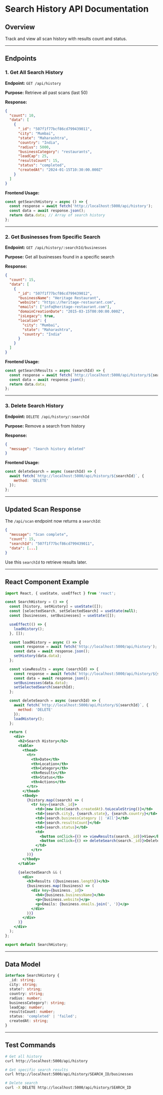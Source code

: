 # Search History API Documentation

## Overview
Track and view all scan history with results count and status.

---

## Endpoints

### 1. Get All Search History
**Endpoint:** `GET /api/history`

**Purpose:** Retrieve all past scans (last 50)

**Response:**
```json
{
  "count": 10,
  "data": [
    {
      "_id": "507f1f77bcf86cd799439011",
      "city": "Mumbai",
      "state": "Maharashtra",
      "country": "India",
      "radius": 5000,
      "businessCategory": "restaurants",
      "leadCap": 25,
      "resultsCount": 15,
      "status": "completed",
      "createdAt": "2024-01-15T10:30:00.000Z"
    }
  ]
}
```

**Frontend Usage:**
```javascript
const getSearchHistory = async () => {
  const response = await fetch('http://localhost:5000/api/history');
  const data = await response.json();
  return data.data; // Array of search history
};
```

---

### 2. Get Businesses from Specific Search
**Endpoint:** `GET /api/history/:searchId/businesses`

**Purpose:** Get all businesses found in a specific search

**Response:**
```json
{
  "count": 15,
  "data": [
    {
      "_id": "507f1f77bcf86cd799439012",
      "businessName": "Heritage Restaurant",
      "website": "https://heritage-restaurant.com",
      "emails": ["info@heritage-restaurant.com"],
      "domainCreationDate": "2015-03-15T00:00:00.000Z",
      "isLegacy": true,
      "location": {
        "city": "Mumbai",
        "state": "Maharashtra",
        "country": "India"
      }
    }
  ]
}
```

**Frontend Usage:**
```javascript
const getSearchResults = async (searchId) => {
  const response = await fetch(`http://localhost:5000/api/history/${searchId}/businesses`);
  const data = await response.json();
  return data.data;
};
```

---

### 3. Delete Search History
**Endpoint:** `DELETE /api/history/:searchId`

**Purpose:** Remove a search from history

**Response:**
```json
{
  "message": "Search history deleted"
}
```

**Frontend Usage:**
```javascript
const deleteSearch = async (searchId) => {
  await fetch(`http://localhost:5000/api/history/${searchId}`, {
    method: 'DELETE'
  });
};
```

---

## Updated Scan Response

The `/api/scan` endpoint now returns a `searchId`:

```json
{
  "message": "Scan complete",
  "count": 15,
  "searchId": "507f1f77bcf86cd799439011",
  "data": [...]
}
```

Use this `searchId` to retrieve results later.

---

## React Component Example

```jsx
import React, { useState, useEffect } from 'react';

const SearchHistory = () => {
  const [history, setHistory] = useState([]);
  const [selectedSearch, setSelectedSearch] = useState(null);
  const [businesses, setBusinesses] = useState([]);

  useEffect(() => {
    loadHistory();
  }, []);

  const loadHistory = async () => {
    const response = await fetch('http://localhost:5000/api/history');
    const data = await response.json();
    setHistory(data.data);
  };

  const viewResults = async (searchId) => {
    const response = await fetch(`http://localhost:5000/api/history/${searchId}/businesses`);
    const data = await response.json();
    setBusinesses(data.data);
    setSelectedSearch(searchId);
  };

  const deleteSearch = async (searchId) => {
    await fetch(`http://localhost:5000/api/history/${searchId}`, {
      method: 'DELETE'
    });
    loadHistory();
  };

  return (
    <div>
      <h2>Search History</h2>
      <table>
        <thead>
          <tr>
            <th>Date</th>
            <th>Location</th>
            <th>Category</th>
            <th>Results</th>
            <th>Status</th>
            <th>Actions</th>
          </tr>
        </thead>
        <tbody>
          {history.map((search) => (
            <tr key={search._id}>
              <td>{new Date(search.createdAt).toLocaleString()}</td>
              <td>{search.city}, {search.state}, {search.country}</td>
              <td>{search.businessCategory || 'All'}</td>
              <td>{search.resultsCount}</td>
              <td>{search.status}</td>
              <td>
                <button onClick={() => viewResults(search._id)}>View</button>
                <button onClick={() => deleteSearch(search._id)}>Delete</button>
              </td>
            </tr>
          ))}
        </tbody>
      </table>

      {selectedSearch && (
        <div>
          <h3>Results ({businesses.length})</h3>
          {businesses.map((business) => (
            <div key={business._id}>
              <h4>{business.businessName}</h4>
              <p>{business.website}</p>
              <p>Emails: {business.emails.join(', ')}</p>
            </div>
          ))}
        </div>
      )}
    </div>
  );
};

export default SearchHistory;
```

---

## Data Model

```typescript
interface SearchHistory {
  _id: string;
  city: string;
  state?: string;
  country: string;
  radius: number;
  businessCategory?: string;
  leadCap: number;
  resultsCount: number;
  status: 'completed' | 'failed';
  createdAt: string;
}
```

---

## Test Commands

```bash
# Get all history
curl http://localhost:5000/api/history

# Get specific search results
curl http://localhost:5000/api/history/SEARCH_ID/businesses

# Delete search
curl -X DELETE http://localhost:5000/api/history/SEARCH_ID
```
